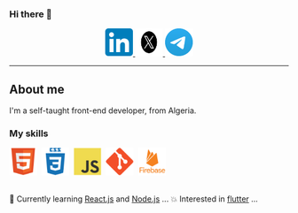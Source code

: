 ### Hi there 👋

<div id="header" align="center">
  <a href="https://www.linkedin.com/in/redouane-bekkouche/" target="_blank">
    <img src="./assets/LinkedIn_icon.svg" width="50" height="50">
  </a>
  <a href="https://twitter.com/red1dev" target="_blank">
    <img src="./assets/Twitter-X-icon.svg" width="50" height="50">
  </a>
  <a href="https://t.me/red1dev" target="_blank">
    <img src="./assets/telegram.svg" width="50" height="50">
  </a>
</div>

---

## About me

I'm a self-taught front-end developer, from Algeria.

### My skills

<div>
  <img 
    src="https://github.com/devicons/devicon/blob/master/icons/html5/html5-original.svg" 
    title="HTML5" alt="HTML icon" width="50" height="50"/>&nbsp;
  <img 
    src="https://github.com/devicons/devicon/blob/master/icons/css3/css3-plain-wordmark.svg" 
    title="CSS3" alt="CSS" width="50" height="50"/>&nbsp;
  <img 
    src="https://github.com/devicons/devicon/blob/master/icons/javascript/javascript-original.svg" 
    title="JavaScript" alt="JavaScript" width="50" height="50"/>&nbsp;
  <img 
    src="https://github.com/devicons/devicon/blob/master/icons/git/git-plain.svg" 
    title="Git" **alt="Git" width="50" height="50"/>&nbsp;
  <img 
    src="https://github.com/devicons/devicon/blob/master/icons/firebase/firebase-plain-wordmark.svg" 
    title="Firebase" alt="Firebase" width="50" height="50"/>&nbsp;

</div>&nbsp;


🌱 Currently learning [React.js](https://react.dev/) and [Node.js]() ...
💥 Interested in [flutter]() ...

<!--
**red1code/red1code** is a ✨ _special_ ✨ repository because its `README.md` (this file) appears on your GitHub profile.

Here are some ideas to get you started:

- 🔭 I’m currently working on ...
- 🌱 I’m currently learning ...
- 👯 I’m looking to collaborate on ...
- 🤔 I’m looking for help with ...
- 💬 Ask me about ...
- 📫 How to reach me: ...
- 😄 Pronouns: ...
- ⚡ Fun fact: ...
-->
